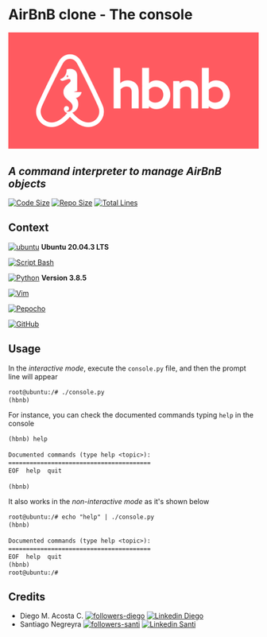 # AirBnB clone - The console

![hbnb](https://github.com/Diegoacosta127/AirBnB_clone/blob/master/hbnb_2022.png?raw=true)

## _A command interpreter to manage AirBnB objects_

[![Code Size](https://img.shields.io/github/languages/code-size/Diegoacosta127/AirBnB_clone)](https://github.com/Diegoacosta127/AirBnB_clone) [![Repo Size](https://img.shields.io/github/repo-size/diegoacosta127/AirBnB_clone)](https://github.com/Diegoacosta127/AirBnB_clone) [![Total Lines](https://img.shields.io/tokei/lines/github/diegoacosta127/AirBnB_clone)](https://github.com/Diegoacosta127/AirBnB_clone)

## Context

[![ubuntu](https://img.shields.io/badge/Ubuntu-E95420?style=for-the-badge&logo=ubuntu&logoColor=white)](https://canonical.com/) **Ubuntu 20.04.3 LTS**

[![Script Bash](https://img.shields.io/badge/Shell_Script-121011?style=for-the-badge&logo=gnu-bash&logoColor=white)](https://www.gnu.org/software/bash/)

[![Python](https://img.shields.io/badge/Python-3776AB?style=for-the-badge&logo=python&logoColor=white)](https://www.python.org/) **Version 3.8.5**

[![Vim](https://img.shields.io/badge/VIM_Text_Editor-%2311AB00.svg?&style=for-the-badge&logo=vim&logoColor=white)](https://www.vim.org)

[![Pepocho](https://img.shields.io/badge/Code%20Style-Pycodestyle-red)](https://pypi.org/project/pycodestyle/)

[![GitHub](https://img.shields.io/badge/GitHub-100000?style=for-the-badge&logo=github&logoColor=white)](https://github.com)

## Usage
In the _interactive mode_, execute the `console.py` file, and then the prompt line will appear
~~~~
root@ubuntu:/# ./console.py
(hbnb) 
~~~~
For instance, you can check the documented commands typing `help` in the console
~~~~
(hbnb) help

Documented commands (type help <topic>):
========================================
EOF  help  quit

(hbnb)
~~~~

It also works in the _non-interactive mode_ as it's shown below
~~~~
root@ubuntu:/# echo "help" | ./console.py
(hbnb) 

Documented commands (type help <topic>):
========================================
EOF  help  quit
(hbnb) 
root@ubuntu:/# 
~~~~

## Credits
- Diego M. Acosta C.
[![followers-diego](https://img.shields.io/github/followers/diegoacosta127?style=social)](https://github.com/Diegoacosta127) [![Linkedin Diego](https://img.shields.io/badge/-Diego_Acosta-blue?style=social&logo=Linkedin&logoColor=blue&link=https://www.linkedin.com/in/diegoacosta127/)](https://www.linkedin.com/in/diegoacosta127/)
- Santiago Negreyra
[![followers-santi](https://img.shields.io/github/followers/santi3948?style=social)](https://github.com/Santi3948) [![Linkedin Santi](https://img.shields.io/badge/-Santiago_Negreyra-blue?style=social&logo=Linkedin&logoColor=blue&link=https://www.linkedin.com/in/santiago-negreyra-82532a195/)](https://www.linkedin.com/in/santiago-negreyra-82532a195/)
